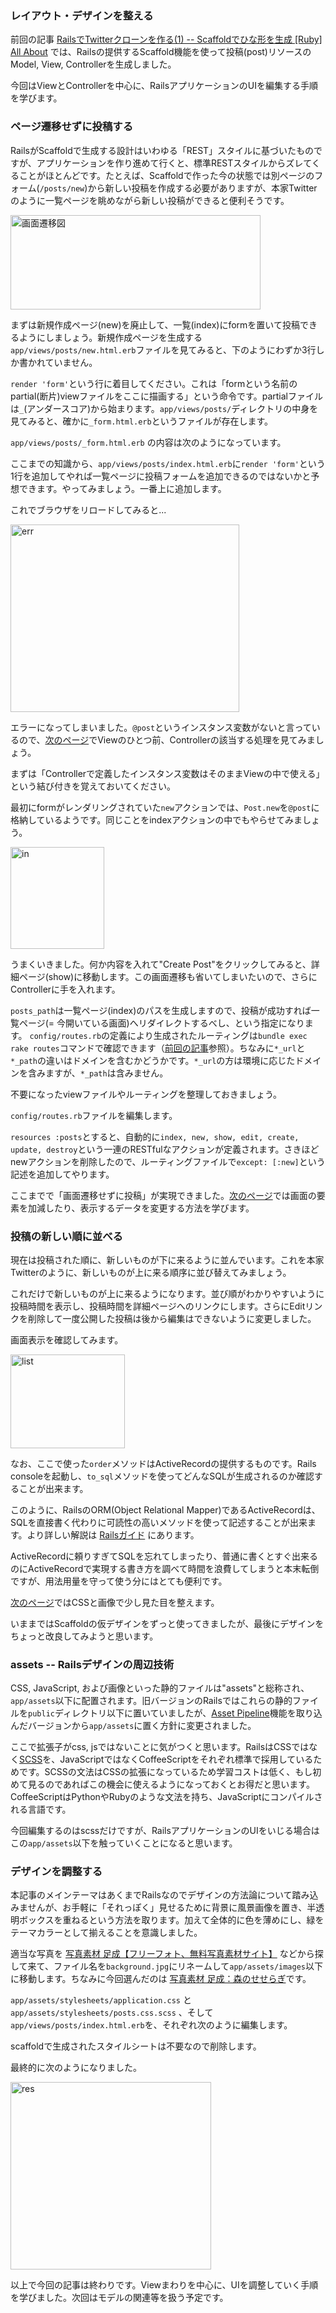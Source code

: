 ### レイアウト・デザインを整える

前回の記事 [RailsでTwitterクローンを作る(1) -- Scaffoldでひな形を生成 [Ruby] All About](http://allabout.co.jp/gm/gc/440949/) では、Railsの提供するScaffold機能を使って投稿(post)リソースのModel, View, Controllerを生成しました。

今回はViewとControllerを中心に、RailsアプリケーションのUIを編集する手順を学びます。


### ページ遷移せずに投稿する

RailsがScaffoldで生成する設計はいわゆる「REST」スタイルに基づいたものですが、アプリケーションを作り進めて行くと、標準RESTスタイルからズレてくることがほとんどです。たとえば、Scaffoldで作った今の状態では別ページのフォーム(`/posts/new`)から新しい投稿を作成する必要がありますが、本家Twitterのように一覧ページを眺めながら新しい投稿ができると便利そうです。


<div class="center400 article_image_box"><a href="http://img.allabout.co.jp/gm/article/b/441740/ab.png" class="slide_image" rel="allabout-gallery" title="画面遷移図"><img src="http://img.allabout.co.jp/gm/article/441740/ab.png" width="400" height="151" alt="画面遷移図" class="article_image" /></a></div>


まずは新規作成ページ(new)を廃止して、一覧(index)にformを置いて投稿できるようにしましょう。新規作成ページを生成する`app/views/posts/new.html.erb`ファイルを見てみると、下のようにわずか3行しか書かれていません。

<script src="https://gist.github.com/memerelics/c71d507225fbdb84e0de.js?file=new.html.erb"></script>

`render 'form'`という行に着目してください。これは「formという名前のpartial(断片)viewファイルをここに描画する」という命令です。partialファイルは`_`(アンダースコア)から始まります。`app/views/posts/`ディレクトリの中身を見てみると、確かに`_form.html.erb`というファイルが存在します。

<script src="https://gist.github.com/memerelics/c71d507225fbdb84e0de.js?file=ls.sh"></script>

`app/views/posts/_form.html.erb` の内容は次のようになっています。

<script src="https://gist.github.com/memerelics/c71d507225fbdb84e0de.js?file=_form.html.erb"></script>


ここまでの知識から、`app/views/posts/index.html.erb`に`render 'form'`という1行を追加してやれば一覧ページに投稿フォームを追加できるのではないかと予想できます。やってみましょう。一番上に追加します。

<script src="https://gist.github.com/memerelics/c71d507225fbdb84e0de.js?file=index.html.erb"></script>

これでブラウザをリロードしてみると...

<div class="center400 article_image_box"><a href="//img2.allabout.co.jp/gm/article/b/441740/err.png" class="slide_image" rel="allabout-gallery" title="err"><img src="//img2.allabout.co.jp/gm/article/441740/err.png" width="366" height="300" alt="err" class="article_image" /></a> </div>

エラーになってしまいました。`@post`というインスタンス変数がないと言っているので、[次のページ](/gm/gc/441740/2/)でViewのひとつ前、Controllerの該当する処理を見てみましょう。

<div style="page-break-after: always"><span style="display: none">&nbsp;</span></div>

まずは「Controllerで定義したインスタンス変数はそのままViewの中で使える」という結び付きを覚えておいてください。

<script src="https://gist.github.com/memerelics/c71d507225fbdb84e0de.js?file=posts_controller1.rb"></script>

最初にformがレンダリングされていた`new`アクションでは、`Post.new`を`@post`に格納しているようです。同じことをindexアクションの中でもやらせてみましょう。

<script src="https://gist.github.com/memerelics/c71d507225fbdb84e0de.js?file=posts_controller2.rb"></script>

<div class="center150 article_image_box"><img src="//img2.allabout.co.jp/gm/article/441740/in.png" width="150" height="163" alt="in" class="article_image" /></div>

うまくいきました。何か内容を入れて"Create Post"をクリックしてみると、詳細ページ(show)に移動します。この画面遷移も省いてしまいたいので、さらにControllerに手を入れます。

<script src="https://gist.github.com/memerelics/c71d507225fbdb84e0de.js?file=posts_controller3.rb"></script>

`posts_path`は一覧ページ(index)のパスを生成しますので、投稿が成功すれば一覧ページ(= 今開いている画面)へリダイレクトするべし、という指定になります。
`config/routes.rb`の定義により生成されたルーティングは`bundle exec rake routes`コマンドで確認できます（[前回の記事](http://allabout.co.jp/gm/gc/440949/)参照）。ちなみに`*_url`と`*_path`の違いはドメインを含むかどうかです。`*_url`の方は環境に応じたドメインを含みますが、`*_path`は含みません。

不要になったviewファイルやルーティングを整理しておきましょう。

<script src="https://gist.github.com/memerelics/c71d507225fbdb84e0de.js?file=rm.sh"></script>

`config/routes.rb`ファイルを編集します。

<script src="https://gist.github.com/memerelics/c71d507225fbdb84e0de.js?file=routes.rb"></script>

`resources :posts`とすると、自動的に`index, new, show, edit, create, update, destroy`という一連のRESTfulなアクションが定義されます。さきほどnewアクションを削除したので、ルーティングファイルで`except: [:new]`という記述を追加してやります。

ここまでで「画面遷移せずに投稿」が実現できました。[次のページ](/gm/gc/441740/3/)では画面の要素を加減したり、表示するデータを変更する方法を学びます。

<div style="page-break-after: always"><span style="display: none">&nbsp;</span></div>


### 投稿の新しい順に並べる

現在は投稿された順に、新しいものが下に来るように並んでいます。これを本家Twitterのように、新しいものが上に来る順序に並び替えてみましょう。

<script src="https://gist.github.com/memerelics/c71d507225fbdb84e0de.js?file=order.rb"></script>

これだけで新しいものが上に来るようになります。並び順がわかりやすいように投稿時間を表示し、投稿時間を詳細ページへのリンクにします。さらにEditリンクを削除して一度公開した投稿は後から編集はできないように変更しました。

<script src="https://gist.github.com/memerelics/c71d507225fbdb84e0de.js?file=index2.haml.erb"></script>

画面表示を確認してみます。

<div class="center200 article_image_box"><a href="//img2.allabout.co.jp/gm/article/b/441740/li.png" class="slide_image" rel="allabout-gallery" title="list"><img src="//img2.allabout.co.jp/gm/article/441740/li.png" width="183" height="150" alt="list" class="article_image" /></a></div>

なお、ここで使った`order`メソッドはActiveRecordの提供するものです。Rails consoleを起動し、`to_sql`メソッドを使ってどんなSQLが生成されるのか確認することが出来ます。

<script src="https://gist.github.com/memerelics/c71d507225fbdb84e0de.js?file=to_sql.rb"></script>

このように、RailsのORM(Object Relational Mapper)であるActiveRecordは、SQLを直接書く代わりに可読性の高いメソッドを使って記述することが出来ます。より詳しい解説は [Railsガイド](http://guides.rubyonrails.org/active_record_querying.html) にあります。

ActiveRecordに頼りすぎてSQLを忘れてしまったり、普通に書くとすぐ出来るのにActiveRecordで実現する書き方を調べて時間を浪費してしまうと本末転倒ですが、用法用量を守って使う分にはとても便利です。


[次のページ](/gm/gc/441740/4/)ではCSSと画像で少し見た目を整えます。

<div style="page-break-after: always"><span style="display: none">&nbsp;</span></div>


いままではScaffoldの仮デザインをずっと使ってきましたが、最後にデザインをちょっと改良してみようと思います。

### assets -- Railsデザインの周辺技術

CSS, JavaScript, および画像といった静的ファイルは"assets"と総称され、`app/assets`以下に配置されます。旧バージョンのRailsではこれらの静的ファイルを`public`ディレクトリ以下に置いていましたが、[Asset Pipeline](http://guides.rubyonrails.org/asset_pipeline.html)機能を取り込んだバージョンから`app/assets`に置く方針に変更されました。

<script src="https://gist.github.com/memerelics/c71d507225fbdb84e0de.js?file=assets.sh"></script>

ここで拡張子がcss, jsではないことに気がつくと思います。RailsはCSSではなく[SCSS](http://sass-lang.com/guide)を、JavaScriptではなくCoffeeScriptをそれぞれ標準で採用しているためです。SCSSの文法はCSSの拡張になっているため学習コストは低く、もし初めて見るのであればこの機会に使えるようになっておくとお得だと思います。CoffeeScriptはPythonやRubyのような文法を持ち、JavaScriptにコンパイルされる言語です。

今回編集するのはscssだけですが、RailsアプリケーションのUIをいじる場合はこの`app/assets`以下を触っていくことになると思います。


### デザインを調整する

本記事のメインテーマはあくまでRailsなのでデザインの方法論について踏み込みませんが、お手軽に「それっぽく」見せるために背景に風景画像を置き、半透明ボックスを重ねるという方法を取ります。加えて全体的に色を薄めにし、緑をテーマカラーとして揃えることを意識しました。

適当な写真を [写真素材 足成【フリーフォト、無料写真素材サイト】](http://www.ashinari.com/) などから探して来て、ファイル名を`background.jpg`にリネームして`app/assets/images`以下に移動します。ちなみに今回選んだのは [写真素材 足成：森のせせらぎ](http://www.ashinari.com/2013/11/26-384007.php)です。

<script src="https://gist.github.com/memerelics/c71d507225fbdb84e0de.js?file=mvbg.sh"></script>

`app/assets/stylesheets/application.css` と `app/assets/stylesheets/posts.css.scss` 、そして `app/views/posts/index.html.erb`を、それぞれ次のように編集します。

<script src="https://gist.github.com/memerelics/c71d507225fbdb84e0de.js?file=application.css"></script>

<script src="https://gist.github.com/memerelics/c71d507225fbdb84e0de.js?file=posts.css.scss"></script>

<script src="https://gist.github.com/memerelics/c71d507225fbdb84e0de.js?file=index3.html.erb"></script>


scaffoldで生成されたスタイルシートは不要なので削除します。

<script src="https://gist.github.com/memerelics/c71d507225fbdb84e0de.js?file=rmsc.sh"></script>

最終的に次のようになりました。

<div class="center400 article_image_box"><a href="//img2.allabout.co.jp/gm/article/b/441740/res.png" class="slide_image" rel="allabout-gallery" title="res"><img src="//img2.allabout.co.jp/gm/article/441740/res.png" width="321" height="300" alt="res" class="article_image" /></a> </div>

以上で今回の記事は終わりです。Viewまわりを中心に、UIを調整していく手順を学びました。次回はモデルの関連等を扱う予定です。
